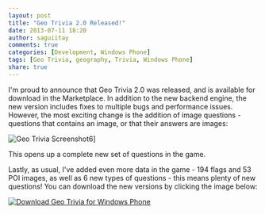 ```yaml
---
layout: post
title: "Geo Trivia 2.0 Released!"
date: 2013-07-11 18:20
author: saguiitay
comments: true
categories: [Development, Windows Phone]
tags: [Geo Trivia, geography, Trivia, Windows Phone]
share: true
---
```

I'm proud to announce that Geo Trivia 2.0 was released, and is available for download in the Marketplace. In addition to the new backend engine,
the new version includes fixes to multiple bugs and performance issues. However, the most exciting change is the addition of image questions - questions
that contains an image, or that their answers are images:

![Geo Trivia Screenshot6]({{site.url}}/images/geo-trivia-screenshot6.png)]

This opens up a complete new set of questions in the game.

Lastly, as usual, I've added even more data in the game - 194 flags and 53 POI images, as well as 6 new types of questions - this means plenty of
new questions! You can download the new versions by clicking the image below:

[![Download Geo Trivia for Windows Phone]({{site.url}}/images/windowsphone_208x67_blu.png "Download Geo Trivia for Windows Phone")](http://www.windowsphone.com/s?appid=e697a777-acdf-4db2-b00e-e957bd387839)